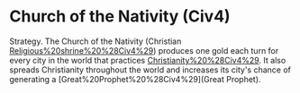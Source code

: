 # Church of the Nativity (Civ4)

Strategy.
The Church of the Nativity (Christian [Religious%20shrine%20%28Civ4%29](Shrine)) produces one gold each turn for every city in the world that practices [Christianity%20%28Civ4%29](Christianity). It also spreads Christianity throughout the world and increases its city's chance of generating a [Great%20Prophet%20%28Civ4%29](Great Prophet).